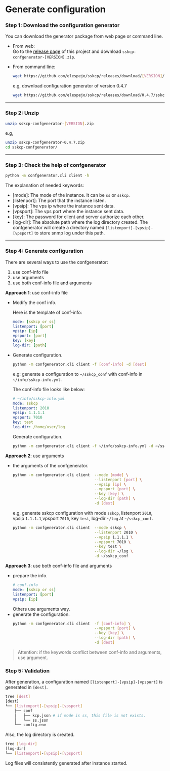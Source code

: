 # Generate configuration

### Step 1: Download the configuration generator
You can download the generator package from web page or command line.

* From web:  
    Go to the [release page](https://github.com/elespejo/sskcp/releases) of this project and download `sskcp-confgenerator-[VERSION].zip`.

* From command line:  
    ```bash
    wget https://github.com/elespejo/sskcp/releases/download/[VERSION]/sskcp-confgenerator-[VERSION].zip
    ```
    e.g, download configuration generator of version 0.4.7
    ```bash
    wget https://github.com/elespejo/sskcp/releases/download/0.4.7/sskcp-confgenerator-0.4.7.zip
    ```

---

### Step 2: Unzip
```bash
unzip sskcp-confgenerator-[VERSION].zip
```
e.g,
```bash
unzip sskcp-confgenerator-0.4.7.zip
cd sskcp-confgenerator/
```

---

### Step 3: Check the help of confgenerator
```bash
python -m confgenerator.cli client -h
```
The explanation of needed keywords:
* [mode]: The mode of the instance. It can be `ss` or `sskcp`.
* [listenport]: The port that the instance listen.
* [vpsip]: The vps ip where the instance sent data. 
* [vpsport]: The vps port where the instance sent data.
* [key]: The password for client and server authorize each other.
* [log-dir]: The absolute path where the log directory created. The confgenerator will create a directory named `[listenport]-[vpsip]-[vpsport]` to store snmp log under this path.

---

### Step 4: Generate configuration 
There are several ways to use the confgenerator:
1. use conf-info file
2. use arguments
3. use both conf-info file and arguments

**Approach 1**: use conf-info file
* Modify the conf info.

    Here is the template of conf-info:
    ```yaml
    mode: [sskcp or ss]
    listenport: [port]
    vpsip: [ip]
    vpsport: [port]
    key: [key]
    log-dir: [path]
    ```
* Generate configuration.
    ```bash
    python -m confgenerator.cli client -f [conf-info] -d [dest]
    ```
    e.g: generate a configuration to `~/sskcp_conf` with conf-info in `~/info/sskcp-info.yml`.

    The conf-info file looks like below:
    ```yaml
    # ~/info/sskcp-info.yml
    mode: sskcp
    listenport: 2010
    vpsip: 1.1.1.1
    vpsport: 7010
    key: test
    log-dir: /home/user/log
    ```
    Generate configuration.
    ```bash
    python -m confgenerator.cli client -f ~/info/sskcp-info.yml -d ~/sskcp_conf
    ```

**Approach 2**: use arguments
* the arguments of the confgenerator.
    ```bash
    python -m confgenerator.cli client  --mode [mode] \
                                        --listenport [port] \
                                        --vpsip [ip] \
                                        --vpsport [port] \
                                        --key [key] \
                                        --log-dir [path] \
                                        -d [dest]
    ```
    e.g, generate sskcp configuration with mode `sskcp`, listenport `2010`, vpsip `1.1.1.1`,vpsport     `7010`, key `test`, log-dir `~/log` at `~/sskcp_conf`.
    ```bash
    python -m confgenerator.cli client  --mode sskcp \
                                        --listenport 2010 \
                                        --vpsip 1.1.1.1 \
                                        --vpsport 7010 \
                                        --key test \
                                        --log-dir ~/log \
                                        -d ~/sskcp_conf
    ```

**Approach 3**: use both conf-info file and arguments
* prepare the info.
    ```yaml
    # conf-info
    mode: [sskcp or ss]
    listenport: [port]
    vpsip: [ip]
    ```
    Others use arguments way.
* generate the configuration.
    ```bash
    python -m confgenerator.cli client  -f [conf-info] \
                                        --vpsport [port] \
                                        --key [key] \
                                        --log-dir [path] \
                                        -d [dest]
    ```
> Attention: if the keywords conflict between conf-info and arguments, use argument. 

### Step 5: Validation
After generation, a configuration named `[listenport]-[vpsip]-[vpsport]` is generated in `[dest]`.
```bash
tree [dest]
[dest]
└── [listenport]-[vpsip]-[vpsport]
    ├── conf
    │   ├── kcp.json # if mode is ss, this file is not exists.
    │   └── ss.json 
    └── config.env
```
Also, the log directory is created.
```bash
tree [log-dir]
[log-dir]
└── [listenport]-[vpsip]-[vpsport]
``` 
Log files will consistently generated after instance started.
